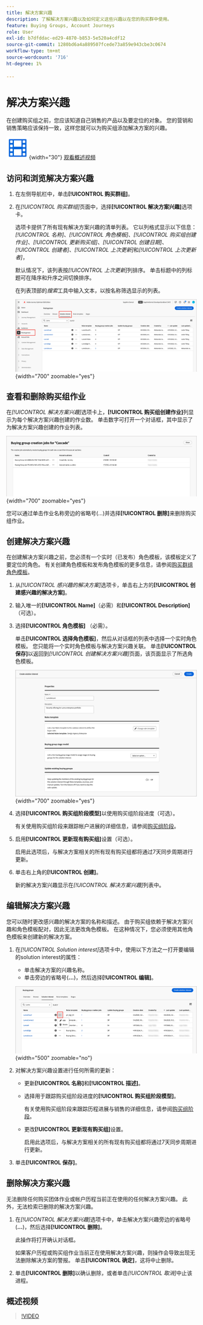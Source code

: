 ```yaml
---
title: 解决方案兴趣
description: 了解解决方案兴趣以及如何定义这些兴趣以在您的购买群中使用。
feature: Buying Groups, Account Journeys
role: User
exl-id: b7dfddac-ed29-4870-b853-5e520a4cdf12
source-git-commit: 1280bd6a4a889507fcede73a859e943cbe3c0674
workflow-type: tm+mt
source-wordcount: '716'
ht-degree: 1%

---
```


# 解决方案兴趣

在创建购买组之前，您应该知道自己销售的产品以及要定位的对象。 您的营销和销售策略应该保持一致，这样您就可以为购买组添加解决方案的兴趣。

![视频](../../assets/do-not-localize/icon-video.svg){width="30"} [观看概述视频](#overview-video)

## 访问和浏览解决方案兴趣

1. 在左侧导航栏中，单击&#x200B;**[!UICONTROL 购买群组]**。

1. 在&#x200B;_[!UICONTROL 购买群组]_&#x200B;页面中，选择&#x200B;**[!UICONTROL 解决方案兴趣]**&#x200B;选项卡。

   选项卡提供了所有现有解决方案兴趣的清单列表。 它以列格式显示以下信息：_[!UICONTROL 名称]_、_[!UICONTROL 角色模板]_、_[!UICONTROL 购买组创建作业]_、_[!UICONTROL 更新购买组]_、_[!UICONTROL 创建日期]_、_[!UICONTROL 创建者]_、_[!UICONTROL 上次更新]_&#x200B;和&#x200B;_[!UICONTROL 上次更新者]_，

   默认情况下，该列表按&#x200B;_[!UICONTROL 上次更新]_&#x200B;列排序。 单击标题中的列标题可在降序和升序之间切换排序。

   在列表顶部的&#x200B;_搜索_&#x200B;工具中输入文本，以按名称筛选显示的列表。

   ![解决方案兴趣选项卡](assets/solution-interest-tab.png){width="700" zoomable="yes"}

## 查看和删除购买组作业

在&#x200B;_[!UICONTROL 解决方案兴趣]_&#x200B;选项卡上，**[!UICONTROL 购买组创建作业]**&#x200B;列显示为每个解决方案兴趣创建的作业数。 单击数字可打开一个对话框，其中显示了为解决方案兴趣创建的作业列表。

![为解决方案兴趣购买小组工作](assets/buying-group-jobs-for-solution-interest.png){width="700" zoomable="yes"}

您可以通过单击作业名称旁边的省略号(...)并选择&#x200B;**[!UICONTROL 删除]**&#x200B;来删除购买组作业。

## 创建解决方案兴趣

在创建解决方案兴趣之前，您必须有一个实时（已发布）角色模板，该模板定义了要定位的角色。 有关创建角色模板和发布角色模板的更多信息，请参阅[购买群组角色模板](./buying-groups-role-templates.md)。

1. 从&#x200B;_[!UICONTROL 感兴趣的解决方案]_&#x200B;选项卡，单击右上方的&#x200B;**[!UICONTROL 创建感兴趣的解决方案]**。

1. 输入唯一的&#x200B;**[!UICONTROL Name]**（必需）和&#x200B;**[!UICONTROL Description]**（可选）。

1. 选择&#x200B;**[!UICONTROL 角色模板]** （必需）。

   单击&#x200B;**[!UICONTROL 选择角色模板]**，然后从对话框的列表中选择一个实时角色模板。 您只能将一个实时角色模板与解决方案兴趣关联。 单击&#x200B;**[!UICONTROL 保存]**&#x200B;以返回到&#x200B;_[!UICONTROL 创建解决方案兴趣]_&#x200B;页面，该页面显示了所选角色模板。

   ![向解决方案兴趣添加角色模板](assets/solution-interest-create.png){width="700" zoomable="yes"}

1. 选择&#x200B;**[!UICONTROL 购买组阶段模型]**&#x200B;以使用购买组阶段进度（可选）。

   有关使用购买组阶段来跟踪帐户进展的详细信息，请参阅[购买组阶段](./buying-group-stages.md)。

1. 启用&#x200B;**[!UICONTROL 更新现有购买组]**&#x200B;设置（可选）。

   启用此选项后，与解决方案相关的所有现有购买组都将通过7天同步周期进行更新。

1. 单击右上角的&#x200B;**[!UICONTROL 创建]**。

   新的解决方案兴趣显示在&#x200B;_[!UICONTROL 解决方案兴趣]_&#x200B;列表中。

## 编辑解决方案兴趣

您可以随时更改感兴趣的解决方案的名称和描述。 由于购买组依赖于解决方案兴趣和角色模板配对，因此无法更改角色模板。 在这种情况下，您必须使用其他角色模板来创建新的解决方案。

1. 在&#x200B;_[!UICONTROL Solution interest]_&#x200B;选项卡中，使用以下方法之一打开要编辑的solution interest的属性：

   * 单击解决方案的兴趣名称。
   * 单击旁边的省略号(**...**)，然后选择&#x200B;**[!UICONTROL 编辑]**。

   ![解决方案兴趣更多菜单](assets/solution-interests-more-menu.png){width="500" zoomable="no"}

1. 对解决方案兴趣设置进行任何所需的更新：

   * 更新&#x200B;**[!UICONTROL 名称]**&#x200B;和&#x200B;**[!UICONTROL 描述]**。

   * 选择用于跟踪购买组阶段进度的&#x200B;**[!UICONTROL 购买组阶段模型]**。

     有关使用购买组阶段来跟踪历程进展与销售的详细信息，请参阅[购买组阶段](./buying-group-stages.md)。

   * 更改&#x200B;**[!UICONTROL 更新现有购买组]**&#x200B;设置。

     启用此选项后，与解决方案相关的所有现有购买组都将通过7天同步周期进行更新。

1. 单击&#x200B;**[!UICONTROL 保存]**。

## 删除解决方案兴趣

无法删除任何购买团体作业或帐户历程当前正在使用的任何解决方案兴趣。 此外，无法检索已删除的解决方案兴趣。

1. 在&#x200B;_[!UICONTROL 解决方案兴趣]_&#x200B;选项卡中，单击解决方案兴趣旁边的省略号(**...**)，然后选择&#x200B;**[!UICONTROL 删除]**。

   此操作将打开确认对话框。

   如果客户历程或购买组作业当前正在使用解决方案兴趣，则操作会导致出现无法删除解决方案的警报。 单击&#x200B;**[!UICONTROL 确定]**，这将中止删除。

1. 单击&#x200B;**[!UICONTROL 删除]**&#x200B;以确认删除，或者单击&#x200B;_[!UICONTROL 取消]_&#x200B;中止该进程。

## 概述视频

>[!VIDEO](https://video.tv.adobe.com/v/3450123/?learn=on&captions=chi_hans)
